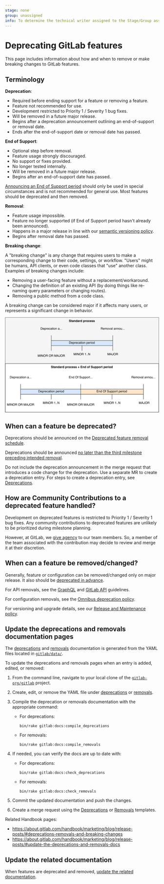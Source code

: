 ```yaml
---
stage: none
group: unassigned
info: To determine the technical writer assigned to the Stage/Group associated with this page, see https://about.gitlab.com/handbook/product/ux/technical-writing/#assignments
---
```


# Deprecating GitLab features

This page includes information about how and when to remove or make breaking changes
to GitLab features.

## Terminology

<!--
If updating these definitions, be sure to update them in the handbook as well:
https://about.gitlab.com/handbook/product/gitlab-the-product/#definitions
-->

**Deprecation**:

- Required before ending support for a feature or removing a feature.
- Feature not recommended for use.
- Development restricted to Priority 1 / Severity 1 bug fixes.
- Will be removed in a future major release.
- Begins after a deprecation announcement outlining an end-of-support or removal date.
- Ends after the end-of-support date or removal date has passed.

**End of Support**:

- Optional step before removal.
- Feature usage strongly discouraged.
- No support or fixes provided.
- No longer tested internally.
- Will be removed in a future major release.
- Begins after an end-of-support date has passed.

[Announcing an End of Support period](https://about.gitlab.com/handbook/marketing/blog/release-posts/#announcing-an-end-of-support-period)
should only be used in special circumstances and is not recommended for general use.
Most features should be deprecated and then removed.

**Removal**:

- Feature usage impossible.
- Feature no longer supported (if End of Support period hasn't already been announced).
- Happens in a major release in line with our
  [semantic versioning policy](../../policy/maintenance.md).
- Begins after removal date has passed.

**Breaking change**:

A "breaking change" is any change that requires users to make a corresponding change to their code, settings, or workflow. "Users" might be humans, API clients, or even code classes that "use" another class. Examples of breaking changes include:

- Removing a user-facing feature without a replacement/workaround.
- Changing the definition of an existing API (by doing things like re-naming query parameters or changing routes).
- Removing a public method from a code class.

A breaking change can be considered major if it affects many users, or represents a significant change in behavior.

![Deprecation, End of Support, Removal process](img/deprecation_removal_process.png)

## When can a feature be deprecated?

Deprecations should be announced on the [Deprecated feature removal schedule](../../update/deprecations.md).

Deprecations should be announced [no later than the third milestone preceding intended removal](https://about.gitlab.com/handbook/product/gitlab-the-product/#process-for-deprecating-and-removing-a-feature).

Do not include the deprecation announcement in the merge request that introduces a code change for the deprecation.
Use a separate MR to create a deprecation entry. For steps to create a deprecation entry, see
[Deprecations](https://about.gitlab.com/handbook/marketing/blog/release-posts/#deprecations).

## How are Community Contributions to a deprecated feature handled?

Development on deprecated features is restricted to Priority 1 / Severity 1 bug fixes. Any community contributions to deprecated features are unlikely to be prioritized during milestone planning.

However, at GitLab, we [give agency](https://about.gitlab.com/handbook/values/#give-agency) to our team members. So, a member of the team associated with the contribution may decide to review and merge it at their discretion.

## When can a feature be removed/changed?

Generally, feature or configuration can be removed/changed only on major release.
It also should be [deprecated in advance](https://about.gitlab.com/handbook/marketing/blog/release-posts/#deprecations).

For API removals, see the [GraphQL](../../api/graphql/index.md#deprecation-and-removal-process) and [GitLab API](../../api/rest/index.md#compatibility-guidelines) guidelines.

For configuration removals, see the [Omnibus deprecation policy](../../administration/package_information/deprecation_policy.md).

For versioning and upgrade details, see our [Release and Maintenance policy](../../policy/maintenance.md).

## Update the deprecations and removals documentation pages

The [deprecations](../../update/deprecations.md) and [removals](../../update/removals.md)
documentation is generated from the YAML files located in
[`gitlab/data/`](https://gitlab.com/gitlab-org/gitlab/-/tree/master/data).

To update the deprecations and removals pages when an entry is added,
edited, or removed:

1. From the command line, navigate to your local clone of the [`gitlab-org/gitlab`](https://gitlab.com/gitlab-org/gitlab) project.
1. Create, edit, or remove the YAML file under [deprecations](https://gitlab.com/gitlab-org/gitlab/-/tree/master/data/deprecations)
   or [removals](https://gitlab.com/gitlab-org/gitlab/-/tree/master/data/removals).
1. Compile the deprecation or removals documentation with the appropriate command:

   - For deprecations:

     ```shell
     bin/rake gitlab:docs:compile_deprecations
     ```

   - For removals:

     ```shell
     bin/rake gitlab:docs:compile_removals
     ```

1. If needed, you can verify the docs are up to date with:

   - For deprecations:

     ```shell
     bin/rake gitlab:docs:check_deprecations
     ```

   - For removals:

     ```shell
     bin/rake gitlab:docs:check_removals
     ```

1. Commit the updated documentation and push the changes.
1. Create a merge request using the [Deprecations](https://gitlab.com/gitlab-org/gitlab/-/blob/master/.gitlab/merge_request_templates/Deprecations.md)
   or [Removals](https://gitlab.com/gitlab-org/gitlab/-/blob/master/.gitlab/merge_request_templates/Removals.md) templates.

Related Handbook pages:

- <https://about.gitlab.com/handbook/marketing/blog/release-posts/#deprecations-removals-and-breaking-changes>
- <https://about.gitlab.com/handbook/marketing/blog/release-posts/#update-the-deprecations-and-removals-docs>

## Update the related documentation

When features are deprecated and removed, [update the related documentation](../documentation/versions.md#deprecations-and-removals).
